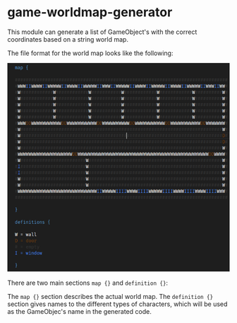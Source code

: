 # game-worldmap-generator

This module can generate a list of GameObject's with the correct coordinates based on a string world map.

The file format for the world map looks like the following:

![Worldmap image](vscode_plugin/img/worldmap.png)

There are two main sections `map {}` and `definition {}`:

The `map {}` section describes the actual world map.
The `definition {}` section gives names to the different types of characters, which will be used as the GameObjec's name in the generated code.